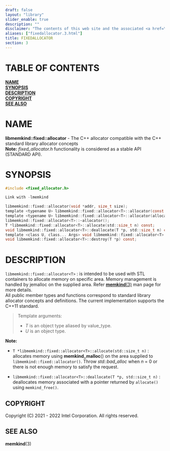 ```yaml
---
draft: false
layout: "library"
slider_enable: true
description: ""
disclaimer: "The contents of this web site and the associated <a href=\"https://github.com/memkind\">GitHub repositories</a> are BSD-licensed open source."
aliases: ["fixedallocator.3.html"]
title: FIXEDALLOCATOR
section: 3
---
```


[comment]: <> (SPDX-License-Identifier: BSD-2-Clause)
[comment]: <> (Copyright 2021-2022, Intel Corporation)

[comment]: <> (fixedallocator.3 -- man page for fixedallocator)

# TABLE OF CONTENTS #

[**NAME**](#name)\
[**SYNOPSIS**](#synopsis)\
[**DESCRIPTION**](#description)\
[**COPYRIGHT**](#copyright)\
[**SEE ALSO**](#see-also)


# NAME #

**libmemkind::fixed::allocator<T>** - The C++ allocator compatible with the C++ standard library allocator concepts\
**Note:** *fixed_allocator.h* functionality is considered as a stable API (STANDARD API).

# SYNOPSIS #

```c
#include <fixed_allocator.h>

Link with -lmemkind

libmemkind::fixed::allocator(void *addr, size_t size);
template <typename U> libmemkind::fixed::allocator<T>::allocator(const libmemkind::fixed::allocator<U>&) noexcept;
template <typename U> libmemkind::fixed::allocator<T>::allocator(allocator<U>&& other) noexcept;
libmemkind::fixed::allocator<T>::~allocator();
T *libmemkind::fixed::allocator<T>::allocate(std::size_t n) const;
void libmemkind::fixed::allocator<T>::deallocate(T *p, std::size_t n) const;
template <class U, class... Args> void libmemkind::fixed::allocator<T>::construct(U *p, Args... &&args) const;
void libmemkind::fixed::allocator<T>::destroy(T *p) const;
```

# DESCRIPTION #

`libmemkind::fixed::allocator<T>` 
:   is intended to be used with STL containers to allocate memory on specific area. Memory management is handled by jemalloc on the supplied area. Refer [**memkind**(3)](/memkind/manpages/memkind.3.html) man page for more details.\
All public member types and functions correspond to standard library allocator concepts and definitions. The current implementation supports the C++11 standard.

>Template arguments:
>+ *T* is an object type aliased by value_type.
>+ *U* is an object type.

**Note:**
* `T *libmemkind::fixed::allocator<T>::allocate(std::size_t n)`
  :   allocates memory using **memkind_malloc**() on the area supplied to `libmemkind::fixed::allocator()`. Throw *std::bad_alloc* when *n* = 0 or there is not enough memory to satisfy the request.

* `libmemkind::fixed::allocator<T>::deallocate(T *p, std::size_t n)`
  :   deallocates memory associated with a pointer returned by `allocate()` using `memkind_free()`.

## COPYRIGHT ##

Copyright (C) 2021 - 2022 Intel Corporation. All rights reserved.

## SEE ALSO ##

**memkind**(3)

